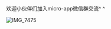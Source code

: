 
欢迎小伙伴们加入micro-app微信群交流^ ^


![IMG_7475](https://github.com/micro-zoe/micro-app/assets/14011130/f077ac2c-38b3-4d0e-acb2-f4bbb69f7bc5)











